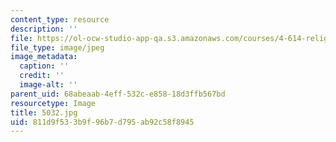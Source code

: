 ```yaml
---
content_type: resource
description: ''
file: https://ol-ocw-studio-app-qa.s3.amazonaws.com/courses/4-614-religious-architecture-and-islamic-cultures-fall-2002/811d9f533b9f96b7d795ab92c58f8945_5032.jpg
file_type: image/jpeg
image_metadata:
  caption: ''
  credit: ''
  image-alt: ''
parent_uid: 68abeaab-4eff-532c-e858-18d3ffb567bd
resourcetype: Image
title: 5032.jpg
uid: 811d9f53-3b9f-96b7-d795-ab92c58f8945
---
```

